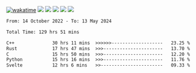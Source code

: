 [![wakatime](https://wakatime.com/badge/user/368879df-dc38-4b1a-86c4-8a2054a0e074.svg)](https://wakatime.com/@368879df-dc38-4b1a-86c4-8a2054a0e074)
<img src="https://img.shields.io/badge/Windows-0078D6?style=flat&logo=Windows&logoColor=white">
<img src="https://img.shields.io/badge/IntelliJ_IDEA-000000.svg?style=flat&logo=IntelliJ-IDEA&logoColor=white">
<img src="https://img.shields.io/badge/CLion-000000.svg?style=flat&logo=CLion&logoColor=white">
<img src="https://img.shields.io/badge/Visual_Studio_Code-007ACC?style=flat&logo=Visual-Studio-Code&logoColor=white">
<img src="https://img.shields.io/badge/Discord-5865F2?label=kano42&style=flat&logo=discord&logoColor=white">
<br>


<!--START_SECTION:waka-->

```txt
From: 14 October 2022 - To: 13 May 2024

Total Time: 129 hrs 51 mins

C++              30 hrs 11 mins  >>>>>>-------------------   23.25 %
Rust             17 hrs 47 mins  >>>----------------------   13.70 %
C                15 hrs 50 mins  >>>----------------------   12.20 %
Python           15 hrs 16 mins  >>>----------------------   11.76 %
Svelte           12 hrs 6 mins   >>-----------------------   09.33 %
```

<!--END_SECTION:waka-->
